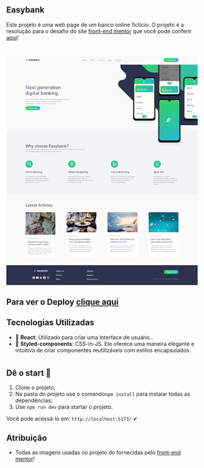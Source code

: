 ## Easybank
Este projeto é uma web page de um banco online fictício. O projeto é a resolução para o desafio do site [front-end mentor](https://www.frontendmentor.io/) que você pode conferir [aqui](https://www.frontendmentor.io/challenges/easybank-landing-page-WaUhkoDN)!
#
![Webpage Easybank](/public/easybank.png)
## Para ver o Deploy [clique aqui](https://valeskaleandro.github.io/easybank-landing-page/)

## Tecnologias Utilizadas
- 🚀 **React**: Utilizado para criar uma interface de usuário..
- 💄 **Styled-components**:  CSS-in-JS. Ele oferece uma maneira elegante e intuitiva de criar componentes reutilizáveis com estilos encapsulados.

#
## Dê o start 🚀
1. Clone o projeto;
2. Na pasta do projeto use o comando`npm install` para instalar todas as dependências;
3. Use `npm run dev` para startar o projeto.

Você pode acessá-lo em: `http://localhost:5173/` ✔

## Atribuição
- Todas as imagens usadas no projeto do fornecidas pelo [front-end mentor](https://www.frontendmentor.io/)!